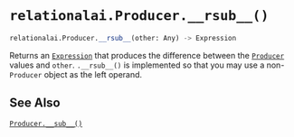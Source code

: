 # `relationalai.Producer.__rsub__()`

```python
relationalai.Producer.__rsub__(other: Any) -> Expression
```

Returns an [`Expression`](../Expression.md) that produces the difference between the [`Producer`](./README.md) values and `other`.
`.__rsub__()` is implemented so that you may use a non-`Producer` object as the left operand.

## See Also

[`Producer.__sub__()`](./mul__.md)
